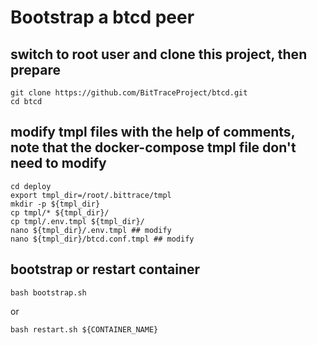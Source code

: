 # Bootstrap a btcd peer

## switch to root user and clone this project, then prepare

```shell
git clone https://github.com/BitTraceProject/btcd.git
cd btcd 
```

## modify tmpl files with the help of comments, note that the docker-compose tmpl file don't need to modify

```shell
cd deploy
export tmpl_dir=/root/.bittrace/tmpl
mkdir -p ${tmpl_dir}
cp tmpl/* ${tmpl_dir}/
cp tmpl/.env.tmpl ${tmpl_dir}/
nano ${tmpl_dir}/.env.tmpl ## modify
nano ${tmpl_dir}/btcd.conf.tmpl ## modify
```

## bootstrap or restart container

```shell
bash bootstrap.sh
```

or

```shell
bash restart.sh ${CONTAINER_NAME}
```